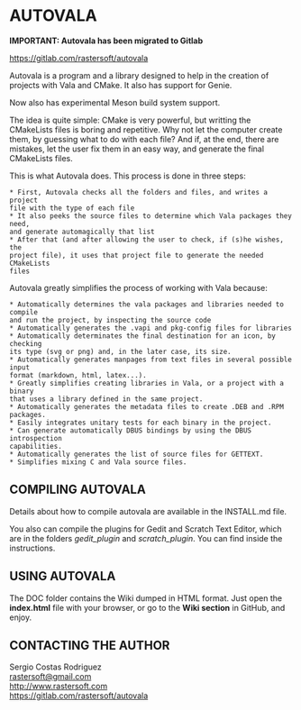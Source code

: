 # AUTOVALA #

**IMPORTANT: Autovala has been migrated to Gitlab**

https://gitlab.com/rastersoft/autovala

Autovala is a program and a library designed to help in the creation of
projects with Vala and CMake. It also has support for Genie.

Now also has experimental Meson build system support.

The idea is quite simple: CMake is very powerful, but writting the CMakeLists
files is boring and repetitive. Why not let the computer create them, by
guessing what to do with each file? And if, at the end, there are mistakes,
let the user fix them in an easy way, and generate the final CMakeLists files.

This is what Autovala does. This process is done in three steps:

    * First, Autovala checks all the folders and files, and writes a project
    file with the type of each file
    * It also peeks the source files to determine which Vala packages they need,
    and generate automagically that list
    * After that (and after allowing the user to check, if (s)he wishes, the
    project file), it uses that project file to generate the needed CMakeLists
    files

Autovala greatly simplifies the process of working with Vala because:

    * Automatically determines the vala packages and libraries needed to compile
    and run the project, by inspecting the source code
    * Automatically generates the .vapi and pkg-config files for libraries
    * Automatically determinates the final destination for an icon, by checking
    its type (svg or png) and, in the later case, its size.
    * Automatically generates manpages from text files in several possible input
    format (markdown, html, latex...).
    * Greatly simplifies creating libraries in Vala, or a project with a binary
    that uses a library defined in the same project.
    * Automatically generates the metadata files to create .DEB and .RPM packages.
    * Easily integrates unitary tests for each binary in the project.
    * Can generate automatically DBUS bindings by using the DBUS introspection
    capabilities.
    * Automatically generates the list of source files for GETTEXT.
    * Simplifies mixing C and Vala source files.

## COMPILING AUTOVALA ##

Details about how to compile autovala are available in the INSTALL.md file.

You also can compile the plugins for Gedit and Scratch Text Editor, which are
in the folders *gedit_plugin* and *scratch_plugin*. You can find inside the
instructions.

## USING AUTOVALA ##

The DOC folder contains the Wiki dumped in HTML format. Just open the
**index.html** file with your browser, or go to the **Wiki section** in GitHub,
and enjoy.

## CONTACTING THE AUTHOR ##

Sergio Costas Rodriguez  
rastersoft@gmail.com  
http://www.rastersoft.com  
https://gitlab.com/rastersoft/autovala
